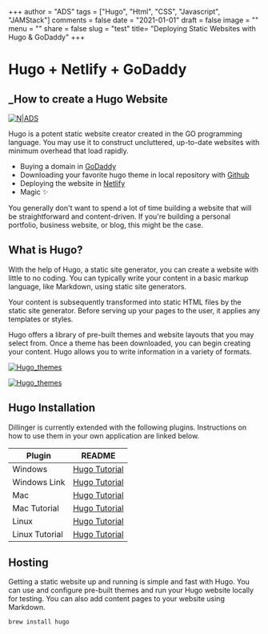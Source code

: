 +++
author = "ADS"
tags = ["Hugo", "Html", "CSS", "Javascript", "JAMStack"]
comments = false
date = "2021-01-01"
draft = false
image = ""
menu = ""
share = false
slug = "test"
title= "Deploying Static Websites with Hugo & GoDaddy"
+++

# Hugo + Netlify + GoDaddy
## _How to create a Hugo Website

[![N|ADS](https://drive.google.com/file/d/1fc_TUf2koFfWJ50DnV8TxYw6OJ7GZ1Xx/view?usp=sharing)](https://gohugo.io/documentation/)

Hugo is a potent static website creator created in the GO programming language. You may use it to construct uncluttered, up-to-date websites with minimum overhead that load rapidly.

- Buying a domain in [GoDaddy]
- Downloading your favorite hugo theme in local repository with [Github]
- Deploying the website in [Netlify]
- Magic ✨


You generally don't want to spend a lot of time building a website that will be straightforward and content-driven. If you're building a personal portfolio, business website, or blog, this might be the case.

## What is Hugo?

With the help of Hugo, a static site generator, you can create a website with little to no coding. You can typically write your content in a basic markup language, like Markdown, using static site generators.

Your content is subsequently transformed into static HTML files by the static site generator. Before serving up your pages to the user, it applies any templates or styles.

Hugo offers a library of pre-built themes and website layouts that you may select from. Once a theme has been downloaded, you can begin creating your content. Hugo allows you to write information in a variety of formats.


[![Hugo_themes](/post/images/hugo_themes.jpg)](https://themes.gohugo.io/)


[![Hugo_themes](/post/images/hugo_themes_github.jpg)](https://github.com/half-duplex/hugo-arcana/)

## Hugo Installation

Dillinger is currently extended with the following plugins.
Instructions on how to use them in your own application are linked below.

| Plugin | README |
| ------ | ------ |
| Windows | [Hugo Tutorial][Win] |
| Windows Link| [Hugo Tutorial][Win]  |
| Mac| [Hugo Tutorial][Win]  |
| Mac Tutorial|[Hugo Tutorial][Win]  |
|Linux|[Hugo Tutorial][Win] |
|Linux Tutorial| [Hugo Tutorial][Win]  |

## Hosting
Getting a static website up and running is simple and fast with Hugo. You can use and configure pre-built themes and run your Hugo website locally for testing. You can also add content pages to your website using Markdown.



```Mac
brew install hugo
```



[//]: # (These are reference links used in the body of this note and get stripped out when the markdown processor does its job. There is no need to format nicely because it shouldn't be seen. Thanks SO - http://stackoverflow.com/questions/4823468/store-comments-in-markdown-syntax)

   [Netlify]: <https://gohugo.io/hosting-and-deployment/hosting-on-netlify/>
   [GoDaddy]: <https://www.godaddy.com/>
   [Github]: <http://daringfireball.net>
    [Win]: <https://www.youtube.com/watch?v=C04dlR1Ufj4>
   